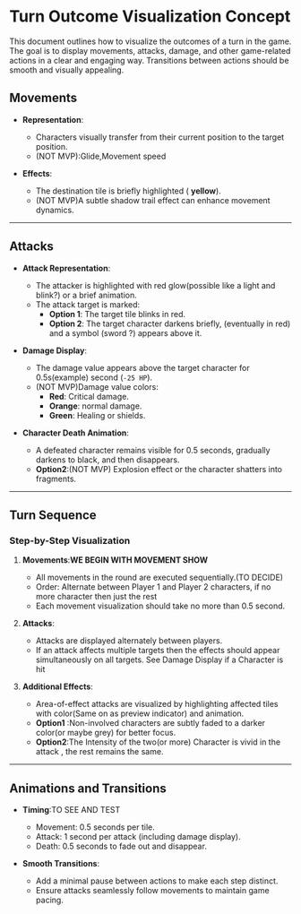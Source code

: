 # Turn Outcome Visualization Concept

This document outlines how to visualize the outcomes of a turn in the game. The goal is to display movements, attacks, damage,
and other game-related actions in a clear and engaging way. Transitions between actions should be smooth and visually appealing.


## Movements

- **Representation**:
    - Characters visually transfer from their current position to the target position.
    - (NOT MVP):Glide,Movement speed

- **Effects**:
    - The destination tile is briefly highlighted ( **yellow**).
    - (NOT MVP)A subtle shadow trail effect can enhance movement dynamics.

---

## Attacks

- **Attack Representation**:
    - The attacker is highlighted with red glow(possible like a light and blink?) or a brief animation.
    - The attack target is marked:
        - **Option 1**: The target tile blinks in red.
        - **Option 2**: The target character darkens briefly, (eventually in red)
      and a symbol (sword ?) appears above it.

- **Damage Display**:
    - The damage value appears above the target character for 0.5s(example) second (`-25 HP`).
    - (NOT MVP)Damage value colors:
        - **Red**: Critical damage.
        - **Orange**: normal damage.
        - **Green**: Healing or shields.

- **Character Death Animation**:
    - A defeated character remains visible for 0.5 seconds, gradually darkens to black, and then disappears.
    - **Option2**:(NOT MVP) Explosion effect or the character shatters into fragments.

---

## Turn Sequence

### Step-by-Step Visualization
1. **Movements**:**WE BEGIN WITH MOVEMENT SHOW**
    - All movements in the round are executed sequentially.(TO DECIDE)
    - Order: Alternate between Player 1 and Player 2 characters, if no more character then just the rest
    - Each movement visualization should take no more than 0.5 second.

2. **Attacks**:
    - Attacks are displayed alternately between players.
    - If an attack affects multiple targets then the effects should appear simultaneously on all targets.
   See Damage Display if a Character is hit

3. **Additional Effects**:
    - Area-of-effect attacks are visualized by highlighting affected tiles with color(Same on as preview indicator) and animation.
    - **Option1** :Non-involved characters are subtly faded to a darker color(or maybe grey) for better focus.
    - **Option2**:The Intensity of the two(or more) Character is vivid in the attack , the rest remains the same.

---

## Animations and Transitions

- **Timing**:TO SEE AND TEST
    - Movement: 0.5 seconds per tile.
    - Attack: 1 second per attack (including damage display).
    - Death: 0.5 seconds to fade out and disappear.

- **Smooth Transitions**:
    - Add a minimal pause between actions to make each step distinct.
    - Ensure attacks seamlessly follow movements to maintain game pacing.

